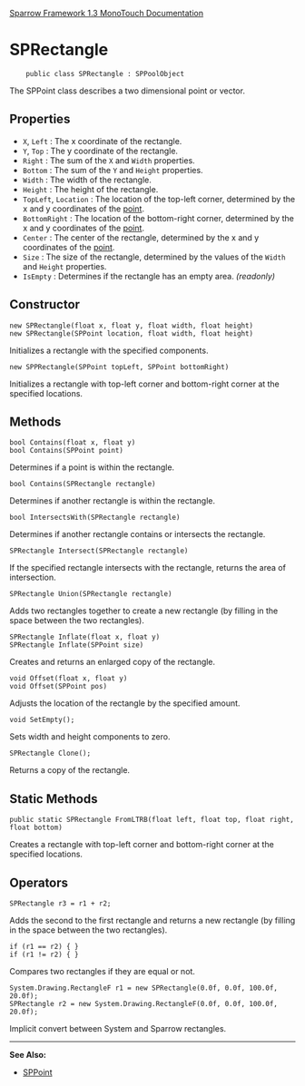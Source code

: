 [Sparrow Framework 1.3 MonoTouch Documentation](../index.md) 
# SPRectangle

		public class SPRectangle : SPPoolObject

The SPPoint class describes a two dimensional point or vector.

## Properties

- `X`, `Left` : The x coordinate of the rectangle.
- `Y`, `Top` : The y coordinate of the rectangle.
- `Right` : The sum of the `X` and `Width` properties.
- `Bottom` : The sum of the `Y` and `Height` properties.
- `Width` : The width of the rectangle.
- `Height` : The height of the rectangle.
- `TopLeft`, `Location` : The location of the top-left corner, determined by the x and y coordinates of the [point](SPPoint.md).
- `BottomRight` : The location of the bottom-right corner, determined by the x and y coordinates of the [point](SPPoint.md).
- `Center` : The center of the rectangle, determined by the x and y coordinates of the [point](SPPoint.md).
- `Size` : The size of the rectangle, determined by the values of the `Width` and `Height` properties.
- `IsEmpty` : Determines if the rectangle has an empty area. *(readonly)*

## Constructor

	new SPRectangle(float x, float y, float width, float height)
	new SPRectangle(SPPoint location, float width, float height)

Initializes a rectangle with the specified components.

	new SPPRectangle(SPPoint topLeft, SPPoint bottomRight)

Initializes a rectangle with top-left corner and bottom-right corner at the specified locations.

## Methods

	bool Contains(float x, float y)
	bool Contains(SPPoint point)

Determines if a point is within the rectangle.
		
	bool Contains(SPRectangle rectangle)

Determines if another rectangle is within the rectangle.
		
	bool IntersectsWith(SPRectangle rectangle)

Determines if another rectangle contains or intersects the rectangle.
		
	SPRectangle Intersect(SPRectangle rectangle)

If the specified rectangle intersects with the rectangle, returns the area of intersection.

	SPRectangle Union(SPRectangle rectangle)
		
Adds two rectangles together to create a new rectangle (by filling in the space between the two rectangles).

	SPRectangle Inflate(float x, float y)
	SPRectangle Inflate(SPPoint size)
	
Creates and returns an enlarged copy of the rectangle. 

	void Offset(float x, float y)
	void Offset(SPPoint pos)

Adjusts the location of the rectangle by the specified amount. 

	void SetEmpty();

Sets width and height components to zero.		

	SPRectangle Clone();
	
Returns a copy of the rectangle.

## Static Methods

	public static SPRectangle FromLTRB(float left, float top, float right, float bottom)
	
Creates a rectangle with top-left corner and bottom-right corner at the specified locations.
		
## Operators

	SPRectangle r3 = r1 + r2;
	
Adds the second to the first rectangle and returns a new rectangle (by filling in the space between the two rectangles).

	if (r1 == r2) { }
	if (r1 != r2) { }           
	
Compares two rectangles if they are equal or not.

	System.Drawing.RectangleF r1 = new SPRectangle(0.0f, 0.0f, 100.0f, 20.0f);
	SPRectangle r2 = new System.Drawing.RectangleF(0.0f, 0.0f, 100.0f, 20.0f);
	
Implicit convert between System and Sparrow rectangles. 

---

**See Also:**

 - [SPPoint](SPPoint.md)